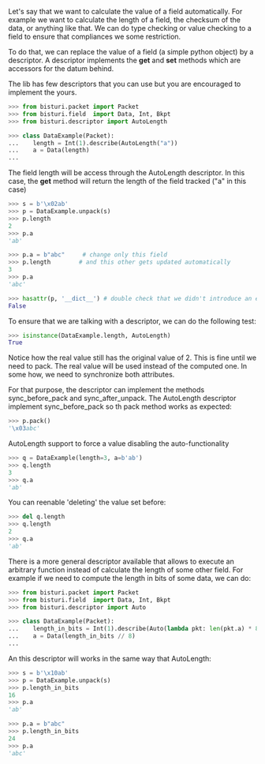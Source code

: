 Let's say that we want to calculate the value of a field automatically. 
For example we want to calculate the length of a field, the checksum of the data,
or anything like that.
We can do type checking or value checking to a field to ensure that compliances
we some restriction.

To do that, we can replace the value of a field (a simple python object) by a descriptor.
A descriptor implements the __get__ and __set__ methods which are accessors for the datum
behind.

The lib has few descriptors that you can use but you are encouraged to implement the yours.

```python
>>> from bisturi.packet import Packet
>>> from bisturi.field  import Data, Int, Bkpt
>>> from bisturi.descriptor import AutoLength

>>> class DataExample(Packet):
...    length = Int(1).describe(AutoLength("a"))
...    a = Data(length)
...

```

The field length will be access through the AutoLength descriptor. In this case, the 
__get__ method will return the length of the field tracked ("a" in this case)

```python
>>> s = b'\x02ab'
>>> p = DataExample.unpack(s)
>>> p.length
2
>>> p.a
'ab'

>>> p.a = b"abc"     # change only this field
>>> p.length        # and this other gets updated automatically
3
>>> p.a
'abc'

>>> hasattr(p, '__dict__') # double check that we didn't introduce an extra dict
False

```

To ensure that we are talking with a descriptor, we can do the following test:

```python
>>> isinstance(DataExample.length, AutoLength)
True

```

Notice how the real value still has the original value of 2. This is fine until we need
to pack. The real value will be used instead of the computed one.
In some how, we need to synchronize both attributes. 

For that purpose, the descriptor can implement the methods sync_before_pack and sync_after_unpack.
The AutoLength descriptor implement sync_before_pack so th pack method works as expected:

```python
>>> p.pack()
'\x03abc'

```

AutoLength support to force a value disabling the auto-functionality

```python
>>> q = DataExample(length=3, a=b'ab')
>>> q.length
3
>>> q.a
'ab'

```

You can reenable 'deleting' the value set before:

```python
>>> del q.length
>>> q.length
2
>>> q.a
'ab'

```

There is a more general descriptor available that allows to execute an arbitrary function instead of calculate
the length of some other field.
For example if we need to compute the length in bits of some data, we can do:

```python
>>> from bisturi.packet import Packet
>>> from bisturi.field  import Data, Int, Bkpt
>>> from bisturi.descriptor import Auto

>>> class DataExample(Packet):
...    length_in_bits = Int(1).describe(Auto(lambda pkt: len(pkt.a) * 8))
...    a = Data(length_in_bits // 8)
...

```

An this descriptor will works in the same way that AutoLength:

```python
>>> s = b'\x10ab'
>>> p = DataExample.unpack(s)
>>> p.length_in_bits
16
>>> p.a
'ab'

>>> p.a = b"abc"
>>> p.length_in_bits
24
>>> p.a
'abc'

```

